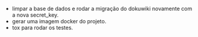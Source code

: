 - limpar a base de dados e rodar a migração do dokuwiki novamente com a nova secret_key.  
- gerar uma imagem docker do projeto. 
- tox para rodar os testes.
